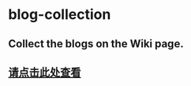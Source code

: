# blog-collection
## Collect the blogs on the Wiki page.

## [请点击此处查看](https://github.com/Nilotica/blog-collection/wiki)
